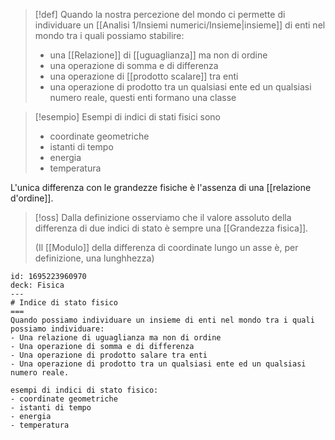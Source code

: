 > [!def]
> Quando la nostra percezione del mondo ci permette di individuare un [[Analisi 1/Insiemi numerici/Insieme|insieme]] di enti nel mondo tra i quali possiamo stabilire:
> - una [[Relazione]] di [[uguaglianza]] ma non di ordine
> - una operazione di somma e di differenza
> - una operazione di [[prodotto scalare]] tra enti
> - una operazione di prodotto tra un qualsiasi ente ed un qualsiasi numero reale, questi enti formano una classe
> 

>[!esempio]
>Esempi di indici di stati fisici sono
>- coordinate geometriche
>- istanti di tempo
>- energia
>- temperatura

L'unica differenza con le grandezze fisiche è l'assenza di una [[relazione d'ordine]].

>[!oss]
>Dalla definizione osserviamo che il valore assoluto della differenza di due indici di stato è sempre una [[Grandezza fisica]].
>
>(Il [[Modulo]] della differenza di coordinate lungo un asse è, per definizione, una lunghhezza)


```anki
id: 1695223960970
deck: Fisica
---
# Indice di stato fisico
===
Quando possiamo individuare un insieme di enti nel mondo tra i quali possiamo individuare:
- Una relazione di uguaglianza ma non di ordine
- Una operazione di somma e di differenza
- Una operazione di prodotto salare tra enti
- Una operazione di prodotto tra un qualsiasi ente ed un qualsiasi numero reale.

esempi di indici di stato fisico:
- coordinate geometriche
- istanti di tempo
- energia
- temperatura
```

